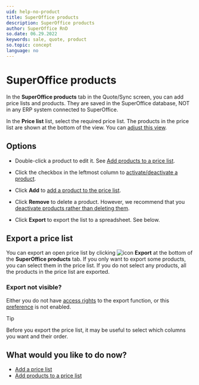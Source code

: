 ```yaml
---
uid: help-no-product
title: SuperOffice products
description: SuperOffice products
author: SuperOffice RnD
so.date: 06.29.2022
keywords: sale, quote, product
so.topic: concept
language: no
---
```


# SuperOffice products

In the **SuperOffice products** tab in the Quote/Sync screen, you can add price lists and products. They are saved in the SuperOffice database, NOT in any ERP system connected to SuperOffice.

In the **Price list** list, select the required price list. The products in the price list are shown at the bottom of the view. You can [adjust this view][6].

## Options

* Double-click a product to edit it. See [Add products to a price list][1].

* Click the checkbox in the leftmost column to [activate/deactivate a product][3].

* Click **Add** to [add a product to the price list][1].

* Click **Remove** to delete a product. However, we recommend that you [deactivate products rather than deleting them][3].

* Click **Export** to export the list to a spreadsheet. See below.

## Export a price list

You can export an open price list by clicking ![icon][img1] **Export** at the bottom of the **SuperOffice products** tab. If you only want to export some products, you can select them in the price list. If you do not select any products, all the products in the price list are exported.

### Export not visible?

Either you do not have [access rights][4] to the export function, or this [preference][5] is not enabled.

> [!TIP]
> Before you export the price list, it may be useful to select which columns you want and their order.

## What would you like to do now?

* [Add a price list][2]
* [Add products to a price list][1]

<!-- Referenced links -->
[1]: add-product-to-price-list.md
[2]: add-price-list.md
[3]: quote-delete-deactivate-price-list-or-product.md
[4]: ../../../../admin/user-management/learn/role/index.md
[5]: ../../../../admin/preferences/learn/index.md
[6]: ../../../../admin/learn/adjusting-views.md

<!-- Referenced images -->
[img1]: ../../../../../../common/icons/export.png

